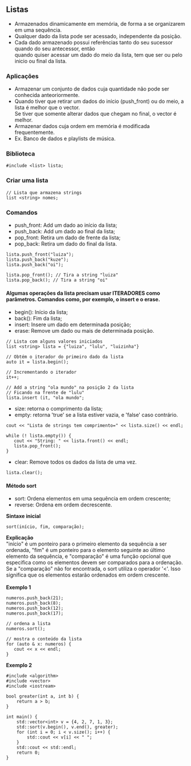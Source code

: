 ## Listas

- Armazenados dinamicamente em memória, de forma a se organizarem em uma sequência. 
- Qualquer dado da lista pode ser acessado, independente da posição.
- Cada dado armazenado possui referências tanto do seu sucessor quando do seu antecessor, então <br>
quando quiser acessar um dado do meio da lista, tem que ser ou pelo inicio ou final da lista.

### Aplicações

- Armazenar um conjunto de dados cuja quantidade não pode ser conhecida anteoriormente. 
- Quando tiver que retirar um dados do início (push_front) ou do meio, a lista é melhor que o vector. <br> Se tiver que somente alterar dados que chegam no final, o vector é melhor.
- Armazenar dados cuja ordem em memória é modificada frequentemente.
- Ex. Banco de dados e playlists de música. 

### Biblioteca
```
#include <list> lista;
```

### Criar uma lista
```
// Lista que armazena strings
list <string> nomes;
```
### Comandos

- push_front: Add um dado ao início da lista;
- push_back: Add um dado ao final da lista;
- pop_front: Retira um dado de frente da lista; 
- pop_back: Retira um dado do final da lista.

```
lista.push_front("luiza");
lista.push_back("kuze");
lista.push_back("oi");

lista.pop_front(); // Tira a string "luiza"
lista.pop_back(); // Tira a string "oi"
```
#### Algumas operações da lista precisam usar ITERADORES como parâmetros. Comandos como, por exemplo, o insert e o erase.
- begin(): Início da lista;
- back(): Fim da lista;
- insert: Insere um dado em determinada posição;
- erase: Remove um dado ou  mais de determinada posição.
```
// Lista com alguns valores iniciados
list <string> lista = {"luiza", "lulu", "luizinha"}

// Obtém o iterador do primeiro dado da lista
auto it = lista.begin();

// Incrementando o iterador
it++;

// Add a string "ola mundo" na posição 2 da lista
// Ficando na frente de "lulu"
lista.insert (it, "ola mundo";
```
- size: retorna o comprimento da lista;
- empty: retorna 'true' se a lista estiver vazia, e 'false' caso contrário.
```
cout << "Lista de strings tem comprimento=" << lista.size() << endl;

while (! lista.empty()) {
   cout << "String: " << lista.front() << endl;
   lista.pop_front(); 
}
```
- clear: Remove todos os dados da lista de uma vez.
```
lista.clear();
```
#### Método sort
- sort: Ordena elementos em uma sequência em ordem crescente;
- reverse: Ordena em ordem decrescente.

**Sintaxe inicial**
```
sort(início, fim, comparação);
```
**Explicação** <br>
"início" é um ponteiro para o primeiro elemento da sequência a ser ordenada, "fim" é um ponteiro para o elemento seguinte ao último <br> elemento da sequência, e "comparação" é uma função opcional que especifica como os elementos devem ser comparados para a ordenação.
<br> 
Se a "comparação" não for encontrada, o sort utiliza o operador '<'. Isso significa que os elementos estarão ordenados em ordem crescente.
<br> <br>
**Exemplo 1**
```
numeros.push_back(21);
numeros.push_back(8);
numeros.push_back(12);
numeros.push_back(17);

// ordena a lista
numeros.sort();

// mostra o conteúdo da lista
for (auto & x: numeros) {
   cout << x << endl;
}
```
**Exemplo 2**
```
#include <algorithm>
#include <vector>
#include <iostream>

bool greater(int a, int b) {
    return a > b;
}

int main() {
    std::vector<int> v = {4, 2, 7, 1, 3};
    std::sort(v.begin(), v.end(), greater);
    for (int i = 0; i < v.size(); i++) {
        std::cout << v[i] << " ";
    }
    std::cout << std::endl;
    return 0;
}

```
